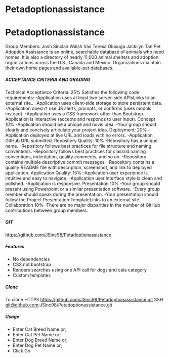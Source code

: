 # Petadoptionassistance
# Petadoptionassistance
Group Members:
Josh Sinclair
Walsh Vas
Teresa Olusoga
Jackilyn Tan
Pet Adoption Assistance is an online, searchable database of animals who need homes. It is also a directory of nearly 11,000 animal shelters and adoption organizations across the U.S., Canada and Mexico. Organizations maintain their own home pages and available-pet databases.
##### ACCEPTANCE CRITERIA AND GRADING #####
Technical Acceptance Criteria: 25%
Satisfies the following code requirements:
-Application uses at least two server-side APIsLinks to an external site..
-Application uses client-side storage to store persistent data.
-Application doesn't use JS alerts, prompts, or confirms (uses modals instead).
-Application uses a CSS framework other than Bootstrap.
-Application is interactive (accepts and responds to user input).
Concept 10%
-Application should be a unique and novel idea.
-Your group should clearly and concisely articulate your project idea.
Deployment: 20%
-Application deployed at live URL and loads with no errors.
-Application GitHub URL submitted.
Repository Quality: 10%
-Repository has a unique name.
-Repository follows best practices for file structure and naming conventions.
-Repository follows best practices for class/id naming conventions, indentation, quality comments, and so on.
-Repository contains multiple descriptive commit messages.
-Repository contains a quality README file with description, screenshot, and link to deployed application.
Application Quality: 15%
-Application user experience is intuitive and easy to navigate.
-Application user interface style is clean and polished.
-Application is responsive.
Presentation 10%
-Your group should present using Powerpoint or a similar presentation software.
-Every group member should speak during the presentation.
-Your presentation should follow the Project Presentation TemplateLinks to an external site..
Collaboration 10%
-There are no major disparities in the number of GitHub contributions between group members.
##### GIT #####
https://github.com/JSinc98/Petadoptionassistance
##### Features #####
* No dependencies
* CSS not bootstrap
* Renders searches using one API call for dogs and cats category
* Custom templates
##### Clone #####
To clone
HTTPS
https://github.com/JSinc98/Petadoptionassistance.git
SSH
git@github.com:JSinc98/Petadoptionassistance.git
##### Usage #####
* Enter Cat Breed Name or;
* Enter Cat Pet Name or;
* Enter Dog Breed Name or;
* Enter Dog Pet Name or;
* Click Go
